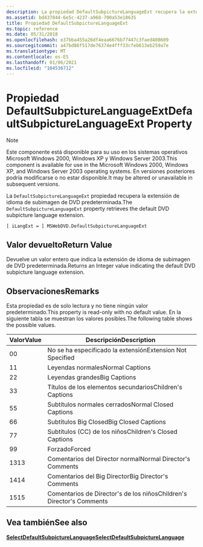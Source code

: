 ```yaml
---
description: La propiedad DefaultSubpictureLanguageExt recupera la extensión de idioma de subimagen de DVD predeterminada.
ms.assetid: bd437844-6e5c-4237-a968-700a53e18635
title: Propiedad DefaultSubpictureLanguageExt
ms.topic: reference
ms.date: 05/31/2018
ms.openlocfilehash: e37bba455a26df4eaa6676b77447c3faed408609
ms.sourcegitcommit: a47bd86f517de76374e4fff33cfeb613eb259a7e
ms.translationtype: MT
ms.contentlocale: es-ES
ms.lasthandoff: 01/06/2021
ms.locfileid: "104536712"
---
```

# <a name="defaultsubpicturelanguageext-property"></a><span data-ttu-id="3b988-103">Propiedad DefaultSubpictureLanguageExt</span><span class="sxs-lookup"><span data-stu-id="3b988-103">DefaultSubpictureLanguageExt Property</span></span>

> [!Note]  
> <span data-ttu-id="3b988-104">Este componente está disponible para su uso en los sistemas operativos Microsoft Windows 2000, Windows XP y Windows Server 2003.</span><span class="sxs-lookup"><span data-stu-id="3b988-104">This component is available for use in the Microsoft Windows 2000, Windows XP, and Windows Server 2003 operating systems.</span></span> <span data-ttu-id="3b988-105">En versiones posteriores podría modificarse o no estar disponible.</span><span class="sxs-lookup"><span data-stu-id="3b988-105">It may be altered or unavailable in subsequent versions.</span></span>

 

<span data-ttu-id="3b988-106">La `DefaultSubpictureLanguageExt` propiedad recupera la extensión de idioma de subimagen de DVD predeterminada.</span><span class="sxs-lookup"><span data-stu-id="3b988-106">The `DefaultSubpictureLanguageExt` property retrieves the default DVD subpicture language extension.</span></span>

``` syntax
[ iLangExt = ] MSWebDVD.DefaultSubpictureLanguageExt
```

## <a name="return-value"></a><span data-ttu-id="3b988-107">Valor devuelto</span><span class="sxs-lookup"><span data-stu-id="3b988-107">Return Value</span></span>

<span data-ttu-id="3b988-108">Devuelve un valor entero que indica la extensión de idioma de subimagen de DVD predeterminada.</span><span class="sxs-lookup"><span data-stu-id="3b988-108">Returns an Integer value indicating the default DVD subpicture language extension.</span></span>

## <a name="remarks"></a><span data-ttu-id="3b988-109">Observaciones</span><span class="sxs-lookup"><span data-stu-id="3b988-109">Remarks</span></span>

<span data-ttu-id="3b988-110">Esta propiedad es de solo lectura y no tiene ningún valor predeterminado.</span><span class="sxs-lookup"><span data-stu-id="3b988-110">This property is read-only with no default value.</span></span> <span data-ttu-id="3b988-111">En la siguiente tabla se muestran los valores posibles.</span><span class="sxs-lookup"><span data-stu-id="3b988-111">The following table shows the possible values.</span></span>



| <span data-ttu-id="3b988-112">Valor</span><span class="sxs-lookup"><span data-stu-id="3b988-112">Value</span></span> | <span data-ttu-id="3b988-113">Descripción</span><span class="sxs-lookup"><span data-stu-id="3b988-113">Description</span></span>                    |
|-------|--------------------------------|
| <span data-ttu-id="3b988-114">0</span><span class="sxs-lookup"><span data-stu-id="3b988-114">0</span></span>     | <span data-ttu-id="3b988-115">No se ha especificado la extensión</span><span class="sxs-lookup"><span data-stu-id="3b988-115">Extension Not Specified</span></span>        |
| <span data-ttu-id="3b988-116">1</span><span class="sxs-lookup"><span data-stu-id="3b988-116">1</span></span>     | <span data-ttu-id="3b988-117">Leyendas normales</span><span class="sxs-lookup"><span data-stu-id="3b988-117">Normal Captions</span></span>                |
| <span data-ttu-id="3b988-118">2</span><span class="sxs-lookup"><span data-stu-id="3b988-118">2</span></span>     | <span data-ttu-id="3b988-119">Leyendas grandes</span><span class="sxs-lookup"><span data-stu-id="3b988-119">Big Captions</span></span>                   |
| <span data-ttu-id="3b988-120">3</span><span class="sxs-lookup"><span data-stu-id="3b988-120">3</span></span>     | <span data-ttu-id="3b988-121">Títulos de los elementos secundarios</span><span class="sxs-lookup"><span data-stu-id="3b988-121">Children's Captions</span></span>            |
| <span data-ttu-id="3b988-122">5</span><span class="sxs-lookup"><span data-stu-id="3b988-122">5</span></span>     | <span data-ttu-id="3b988-123">Subtítulos normales cerrados</span><span class="sxs-lookup"><span data-stu-id="3b988-123">Normal Closed Captions</span></span>         |
| <span data-ttu-id="3b988-124">6</span><span class="sxs-lookup"><span data-stu-id="3b988-124">6</span></span>     | <span data-ttu-id="3b988-125">Subtítulos Big Closed</span><span class="sxs-lookup"><span data-stu-id="3b988-125">Big Closed Captions</span></span>            |
| <span data-ttu-id="3b988-126">7</span><span class="sxs-lookup"><span data-stu-id="3b988-126">7</span></span>     | <span data-ttu-id="3b988-127">Subtítulos (CC) de los niños</span><span class="sxs-lookup"><span data-stu-id="3b988-127">Children's Closed Captions</span></span>     |
| <span data-ttu-id="3b988-128">9</span><span class="sxs-lookup"><span data-stu-id="3b988-128">9</span></span>     | <span data-ttu-id="3b988-129">Forzado</span><span class="sxs-lookup"><span data-stu-id="3b988-129">Forced</span></span>                         |
| <span data-ttu-id="3b988-130">13</span><span class="sxs-lookup"><span data-stu-id="3b988-130">13</span></span>    | <span data-ttu-id="3b988-131">Comentarios del Director normal</span><span class="sxs-lookup"><span data-stu-id="3b988-131">Normal Director's Comments</span></span>     |
| <span data-ttu-id="3b988-132">14</span><span class="sxs-lookup"><span data-stu-id="3b988-132">14</span></span>    | <span data-ttu-id="3b988-133">Comentarios del Big Director</span><span class="sxs-lookup"><span data-stu-id="3b988-133">Big Director's Comments</span></span>        |
| <span data-ttu-id="3b988-134">15</span><span class="sxs-lookup"><span data-stu-id="3b988-134">15</span></span>    | <span data-ttu-id="3b988-135">Comentarios de Director's de los niños</span><span class="sxs-lookup"><span data-stu-id="3b988-135">Children's Director's Comments</span></span> |



 

## <a name="see-also"></a><span data-ttu-id="3b988-136">Vea también</span><span class="sxs-lookup"><span data-stu-id="3b988-136">See also</span></span>

<dl> <dt>

[<span data-ttu-id="3b988-137">**SelectDefaultSubpictureLanguage**</span><span class="sxs-lookup"><span data-stu-id="3b988-137">**SelectDefaultSubpictureLanguage**</span></span>](selectdefaultsubpicturelanguage-method.md)
</dt> </dl>

 

 




